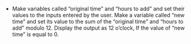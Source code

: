 -   Make variables called “original time” and “hours to add” and set their values to the inputs entered by the user.
    Make a variable called “new time” and set its value to the sum of the “original time” and “hours to add” modulo 12.
    Display the output as 12 o’clock, If the value of “new time” is equal to 0.
